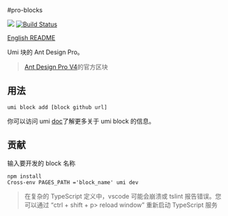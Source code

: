 #pro-blocks

![](https://badgen.net/badge/icon/Ant%20Design?icon=https://gw.alipayobjects.com/zos/antfincdn/Pp4WPgVDB3/KDpgvguMpGfqaHPjicRK.svg&label) [![Build Status](https://dev.azure.com/chenshuai2144/pro-blocks/_apis/build/status/ant-design.pro-blocks?branchName=master)](https://dev.azure.com/chenshuai2144/pro-blocks/_build/latest?definitionId=3&branchName=master)

[English README](./README.md)

Umi 块的 Ant Design Pro。

> [Ant Design Pro V4](https://github.com/ant-design/ant-design-pro/issues/3143)的官方区块

## 用法

```shell
umi block add [block github url]
```

你可以访问 umi [doc](https://umijs.org/guide/block.html)了解更多关于 umi block 的信息。

## 贡献

输入要开发的 block 名称

```shell
npm install
Cross-env PAGES_PATH ='block_name' umi dev
```

> 在复杂的 TypeScript 定义中，vscode 可能会崩溃或 tslint 报告错误。您可以通过 “ctrl + shift + p> reload window” 重新启动 TypeScript 服务

